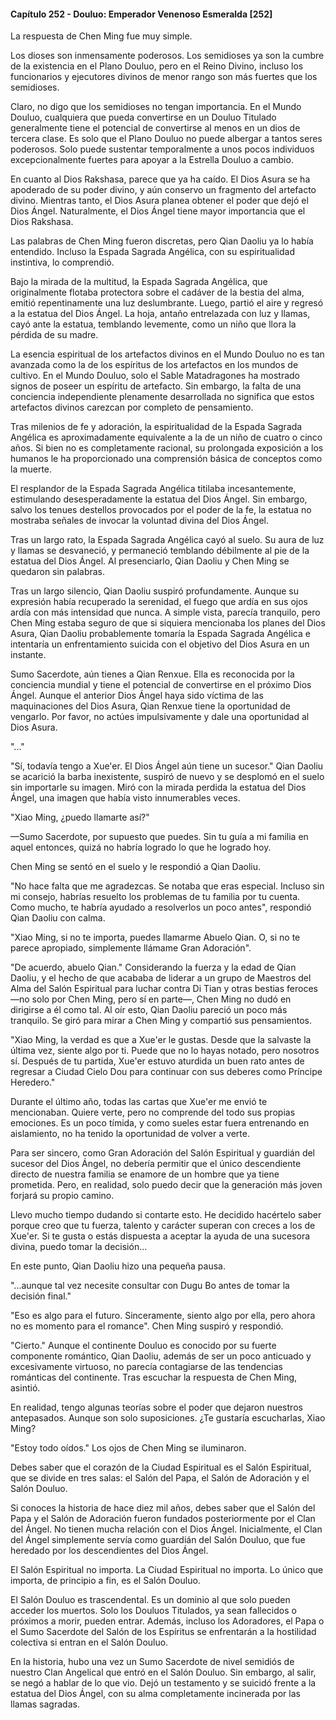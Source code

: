 
#### Capítulo 252 - Douluo: Emperador Venenoso Esmeralda [252]

La respuesta de Chen Ming fue muy simple.

Los dioses son inmensamente poderosos. Los semidioses ya son la cumbre de la existencia en el Plano Douluo, pero en el Reino Divino, incluso los funcionarios y ejecutores divinos de menor rango son más fuertes que los semidioses.

Claro, no digo que los semidioses no tengan importancia. En el Mundo Douluo, cualquiera que pueda convertirse en un Douluo Titulado generalmente tiene el potencial de convertirse al menos en un dios de tercera clase. Es solo que el Plano Douluo no puede albergar a tantos seres poderosos. Solo puede sustentar temporalmente a unos pocos individuos excepcionalmente fuertes para apoyar a la Estrella Douluo a cambio.

En cuanto al Dios Rakshasa, parece que ya ha caído. El Dios Asura se ha apoderado de su poder divino, y aún conservo un fragmento del artefacto divino. Mientras tanto, el Dios Asura planea obtener el poder que dejó el Dios Ángel. Naturalmente, el Dios Ángel tiene mayor importancia que el Dios Rakshasa.

Las palabras de Chen Ming fueron discretas, pero Qian Daoliu ya lo había entendido. Incluso la Espada Sagrada Angélica, con su espiritualidad instintiva, lo comprendió.

Bajo la mirada de la multitud, la Espada Sagrada Angélica, que originalmente flotaba protectora sobre el cadáver de la bestia del alma, emitió repentinamente una luz deslumbrante. Luego, partió el aire y regresó a la estatua del Dios Ángel. La hoja, antaño entrelazada con luz y llamas, cayó ante la estatua, temblando levemente, como un niño que llora la pérdida de su madre.

La esencia espiritual de los artefactos divinos en el Mundo Douluo no es tan avanzada como la de los espíritus de los artefactos en los mundos de cultivo. En el Mundo Douluo, solo el Sable Matadragones ha mostrado signos de poseer un espíritu de artefacto. Sin embargo, la falta de una conciencia independiente plenamente desarrollada no significa que estos artefactos divinos carezcan por completo de pensamiento.

Tras milenios de fe y adoración, la espiritualidad de la Espada Sagrada Angélica es aproximadamente equivalente a la de un niño de cuatro o cinco años. Si bien no es completamente racional, su prolongada exposición a los humanos le ha proporcionado una comprensión básica de conceptos como la muerte.

El resplandor de la Espada Sagrada Angélica titilaba incesantemente, estimulando desesperadamente la estatua del Dios Ángel. Sin embargo, salvo los tenues destellos provocados por el poder de la fe, la estatua no mostraba señales de invocar la voluntad divina del Dios Ángel.

Tras un largo rato, la Espada Sagrada Angélica cayó al suelo. Su aura de luz y llamas se desvaneció, y permaneció temblando débilmente al pie de la estatua del Dios Ángel. Al presenciarlo, Qian Daoliu y Chen Ming se quedaron sin palabras.

Tras un largo silencio, Qian Daoliu suspiró profundamente. Aunque su expresión había recuperado la serenidad, el fuego que ardía en sus ojos ardía con más intensidad que nunca. A simple vista, parecía tranquilo, pero Chen Ming estaba seguro de que si siquiera mencionaba los planes del Dios Asura, Qian Daoliu probablemente tomaría la Espada Sagrada Angélica e intentaría un enfrentamiento suicida con el objetivo del Dios Asura en un instante.

Sumo Sacerdote, aún tienes a Qian Renxue. Ella es reconocida por la conciencia mundial y tiene el potencial de convertirse en el próximo Dios Ángel. Aunque el anterior Dios Ángel haya sido víctima de las maquinaciones del Dios Asura, Qian Renxue tiene la oportunidad de vengarlo. Por favor, no actúes impulsivamente y dale una oportunidad al Dios Asura.

"..."

"Sí, todavía tengo a Xue'er. El Dios Ángel aún tiene un sucesor." Qian Daoliu se acarició la barba inexistente, suspiró de nuevo y se desplomó en el suelo sin importarle su imagen. Miró con la mirada perdida la estatua del Dios Ángel, una imagen que había visto innumerables veces.

"Xiao Ming, ¿puedo llamarte así?"

—Sumo Sacerdote, por supuesto que puedes. Sin tu guía a mi familia en aquel entonces, quizá no habría logrado lo que he logrado hoy.

Chen Ming se sentó en el suelo y le respondió a Qian Daoliu.

"No hace falta que me agradezcas. Se notaba que eras especial. Incluso sin mi consejo, habrías resuelto los problemas de tu familia por tu cuenta. Como mucho, te habría ayudado a resolverlos un poco antes", respondió Qian Daoliu con calma.

"Xiao Ming, si no te importa, puedes llamarme Abuelo Qian. O, si no te parece apropiado, simplemente llámame Gran Adoración".

"De acuerdo, abuelo Qian." Considerando la fuerza y la edad de Qian Daoliu, y el hecho de que acababa de liderar a un grupo de Maestros del Alma del Salón Espiritual para luchar contra Di Tian y otras bestias feroces —no solo por Chen Ming, pero sí en parte—, Chen Ming no dudó en dirigirse a él como tal. Al oír esto, Qian Daoliu pareció un poco más tranquilo. Se giró para mirar a Chen Ming y compartió sus pensamientos.

"Xiao Ming, la verdad es que a Xue'er le gustas. Desde que la salvaste la última vez, siente algo por ti. Puede que no lo hayas notado, pero nosotros sí. Después de tu partida, Xue'er estuvo aturdida un buen rato antes de regresar a Ciudad Cielo Dou para continuar con sus deberes como Príncipe Heredero."

Durante el último año, todas las cartas que Xue'er me envió te mencionaban. Quiere verte, pero no comprende del todo sus propias emociones. Es un poco tímida, y como sueles estar fuera entrenando en aislamiento, no ha tenido la oportunidad de volver a verte.

Para ser sincero, como Gran Adoración del Salón Espiritual y guardián del sucesor del Dios Ángel, no debería permitir que el único descendiente directo de nuestra familia se enamore de un hombre que ya tiene prometida. Pero, en realidad, solo puedo decir que la generación más joven forjará su propio camino.

Llevo mucho tiempo dudando si contarte esto. He decidido hacértelo saber porque creo que tu fuerza, talento y carácter superan con creces a los de Xue'er. Si te gusta o estás dispuesta a aceptar la ayuda de una sucesora divina, puedo tomar la decisión...

En este punto, Qian Daoliu hizo una pequeña pausa.

"...aunque tal vez necesite consultar con Dugu Bo antes de tomar la decisión final."

"Eso es algo para el futuro. Sinceramente, siento algo por ella, pero ahora no es momento para el romance". Chen Ming suspiró y respondió.

"Cierto." Aunque el continente Douluo es conocido por su fuerte componente romántico, Qian Daoliu, además de ser un poco anticuado y excesivamente virtuoso, no parecía contagiarse de las tendencias románticas del continente. Tras escuchar la respuesta de Chen Ming, asintió.

En realidad, tengo algunas teorías sobre el poder que dejaron nuestros antepasados. Aunque son solo suposiciones. ¿Te gustaría escucharlas, Xiao Ming?

"Estoy todo oídos." Los ojos de Chen Ming se iluminaron.

Debes saber que el corazón de la Ciudad Espiritual es el Salón Espiritual, que se divide en tres salas: el Salón del Papa, el Salón de Adoración y el Salón Douluo.

Si conoces la historia de hace diez mil años, debes saber que el Salón del Papa y el Salón de Adoración fueron fundados posteriormente por el Clan del Ángel. No tienen mucha relación con el Dios Ángel. Inicialmente, el Clan del Ángel simplemente servía como guardián del Salón Douluo, que fue heredado por los descendientes del Dios Ángel.

El Salón Espiritual no importa. La Ciudad Espiritual no importa. Lo único que importa, de principio a fin, es el Salón Douluo.

El Salón Douluo es trascendental. Es un dominio al que solo pueden acceder los muertos. Solo los Douluos Titulados, ya sean fallecidos o próximos a morir, pueden entrar. Además, incluso los Adoradores, el Papa o el Sumo Sacerdote del Salón de los Espíritus se enfrentarán a la hostilidad colectiva si entran en el Salón Douluo.

En la historia, hubo una vez un Sumo Sacerdote de nivel semidiós de nuestro Clan Angelical que entró en el Salón Douluo. Sin embargo, al salir, se negó a hablar de lo que vio. Dejó un testamento y se suicidó frente a la estatua del Dios Ángel, con su alma completamente incinerada por las llamas sagradas.
